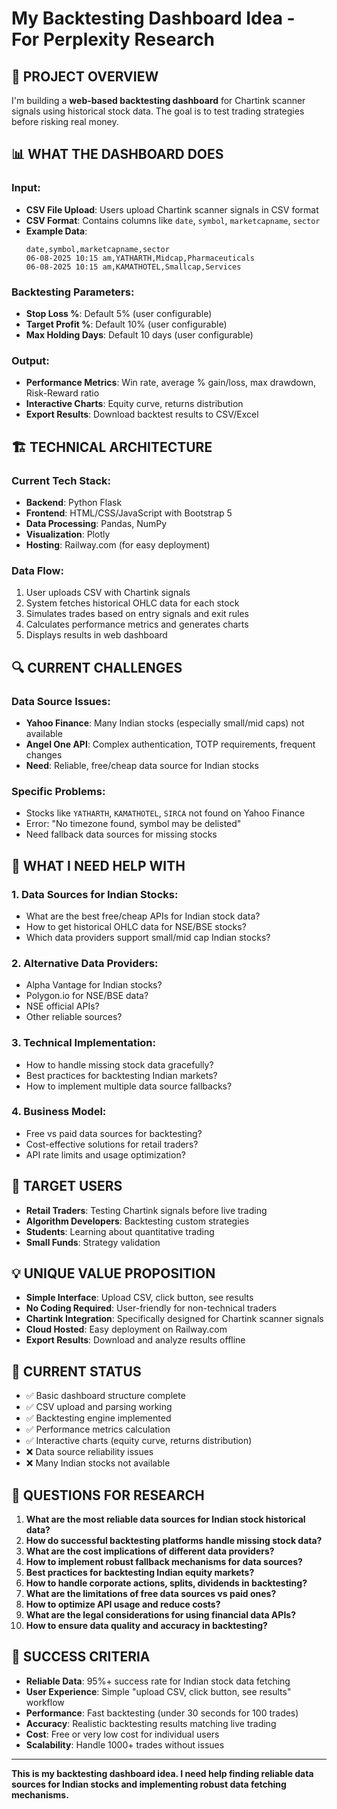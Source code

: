 # My Backtesting Dashboard Idea - For Perplexity Research

## 🎯 **PROJECT OVERVIEW**

I'm building a **web-based backtesting dashboard** for Chartink scanner signals using historical stock data. The goal is to test trading strategies before risking real money.

## 📊 **WHAT THE DASHBOARD DOES**

### **Input:**
- **CSV File Upload**: Users upload Chartink scanner signals in CSV format
- **CSV Format**: Contains columns like `date`, `symbol`, `marketcapname`, `sector`
- **Example Data**: 
  ```
  date,symbol,marketcapname,sector
  06-08-2025 10:15 am,YATHARTH,Midcap,Pharmaceuticals
  06-08-2025 10:15 am,KAMATHOTEL,Smallcap,Services
  ```

### **Backtesting Parameters:**
- **Stop Loss %**: Default 5% (user configurable)
- **Target Profit %**: Default 10% (user configurable) 
- **Max Holding Days**: Default 10 days (user configurable)

### **Output:**
- **Performance Metrics**: Win rate, average % gain/loss, max drawdown, Risk-Reward ratio
- **Interactive Charts**: Equity curve, returns distribution
- **Export Results**: Download backtest results to CSV/Excel

## 🏗️ **TECHNICAL ARCHITECTURE**

### **Current Tech Stack:**
- **Backend**: Python Flask
- **Frontend**: HTML/CSS/JavaScript with Bootstrap 5
- **Data Processing**: Pandas, NumPy
- **Visualization**: Plotly
- **Hosting**: Railway.com (for easy deployment)

### **Data Flow:**
1. User uploads CSV with Chartink signals
2. System fetches historical OHLC data for each stock
3. Simulates trades based on entry signals and exit rules
4. Calculates performance metrics and generates charts
5. Displays results in web dashboard

## 🔍 **CURRENT CHALLENGES**

### **Data Source Issues:**
- **Yahoo Finance**: Many Indian stocks (especially small/mid caps) not available
- **Angel One API**: Complex authentication, TOTP requirements, frequent changes
- **Need**: Reliable, free/cheap data source for Indian stocks

### **Specific Problems:**
- Stocks like `YATHARTH`, `KAMATHOTEL`, `SIRCA` not found on Yahoo Finance
- Error: "No timezone found, symbol may be delisted"
- Need fallback data sources for missing stocks

## 🎯 **WHAT I NEED HELP WITH**

### **1. Data Sources for Indian Stocks:**
- What are the best free/cheap APIs for Indian stock data?
- How to get historical OHLC data for NSE/BSE stocks?
- Which data providers support small/mid cap Indian stocks?

### **2. Alternative Data Providers:**
- Alpha Vantage for Indian stocks?
- Polygon.io for NSE/BSE data?
- NSE official APIs?
- Other reliable sources?

### **3. Technical Implementation:**
- How to handle missing stock data gracefully?
- Best practices for backtesting Indian markets?
- How to implement multiple data source fallbacks?

### **4. Business Model:**
- Free vs paid data sources for backtesting?
- Cost-effective solutions for retail traders?
- API rate limits and usage optimization?

## 🚀 **TARGET USERS**

- **Retail Traders**: Testing Chartink signals before live trading
- **Algorithm Developers**: Backtesting custom strategies
- **Students**: Learning about quantitative trading
- **Small Funds**: Strategy validation

## 💡 **UNIQUE VALUE PROPOSITION**

- **Simple Interface**: Upload CSV, click button, see results
- **No Coding Required**: User-friendly for non-technical traders
- **Chartink Integration**: Specifically designed for Chartink scanner signals
- **Cloud Hosted**: Easy deployment on Railway.com
- **Export Results**: Download and analyze results offline

## 🔧 **CURRENT STATUS**

- ✅ Basic dashboard structure complete
- ✅ CSV upload and parsing working
- ✅ Backtesting engine implemented
- ✅ Performance metrics calculation
- ✅ Interactive charts (equity curve, returns distribution)
- ❌ Data source reliability issues
- ❌ Many Indian stocks not available

## 📝 **QUESTIONS FOR RESEARCH**

1. **What are the most reliable data sources for Indian stock historical data?**
2. **How do successful backtesting platforms handle missing stock data?**
3. **What are the cost implications of different data providers?**
4. **How to implement robust fallback mechanisms for data sources?**
5. **Best practices for backtesting Indian equity markets?**
6. **How to handle corporate actions, splits, dividends in backtesting?**
7. **What are the limitations of free data sources vs paid ones?**
8. **How to optimize API usage and reduce costs?**
9. **What are the legal considerations for using financial data APIs?**
10. **How to ensure data quality and accuracy in backtesting?**

## 🎯 **SUCCESS CRITERIA**

- **Reliable Data**: 95%+ success rate for Indian stock data fetching
- **User Experience**: Simple "upload CSV, click button, see results" workflow
- **Performance**: Fast backtesting (under 30 seconds for 100 trades)
- **Accuracy**: Realistic backtesting results matching live trading
- **Cost**: Free or very low cost for individual users
- **Scalability**: Handle 1000+ trades without issues

---

**This is my backtesting dashboard idea. I need help finding reliable data sources for Indian stocks and implementing robust data fetching mechanisms.**
